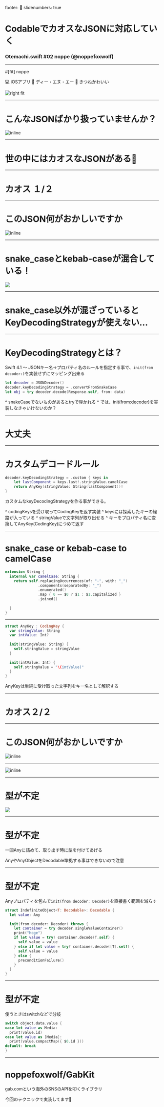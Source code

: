 footer: 🦊
slidenumbers: true

# CodableでカオスなJSONに対応していく

### Otemachi.swift \#02 noppe (@noppefoxwolf)

---

#[fit] noppe

💻 iOSアプリ
🏢 ディー・エヌ・エー
🦊 きつねかわいい

![right fit](profile.png)

---

# こんなJSONばかり扱っていませんか？

![inline](normal_json.png)

---

# 世の中にはカオスなJSONがある🤯

---

# カオス １/２

---

# このJSON何がおかしいですか

![inline](snake_and_kebab_json.png)

---

# snake_caseとkebab-caseが混合している！ 

![](snake_and_kebab_json.png)

---

# snake_case以外が混ざっているとKeyDecodingStrategyが使えない…

---

# KeyDecodingStrategyとは？

Swift 4.1 〜
JSONキー名->プロパティ名のルールを指定する事で、`init(from decoder:)`を実装せずにマッピング出来る

```swift
let decoder = JSONDecoder()
decoder.keyDecodingStrategy = .convertFromSnakeCase
let obj = try decoder.decode(Response.self, from: data)
```

^ snakeCaseでないものがあるとtryで弾かれる
^ では、init(from:decoder)を実装しなきゃいけないのか？

---

# 大丈夫

---

# カスタムデコードルール

```swift
decoder.keyDecodingStrategy = .custom { keys in
    let lastComponent = keys.last!.stringValue.camelCase
    return AnyKey(stringValue: String(lastComponent))!
}
```

カスタムなkeyDecodingStrategyを作る事ができる。

^ codingKeysを受け取ってCodingKeyを返す実装
^ keysには探索したキーの経路が入っている
^ stringValueで文字列が取り出せる
^ キーをプロパティ名に変換してAnyKey(CodingKey)につめて返す

---

# snake_case or kebab-case to camelCase

```swift
extension String {
  internal var camelCase: String {
    return self.replacingOccurrences(of: "-", with: "_")
               .components(separatedBy: "_")
               .enumerated()
               .map { 0 == $0 ? $1 : $1.capitalized }
               .joined()
    
  }
}
```

---

```swift
struct AnyKey : CodingKey {
  var stringValue: String
  var intValue: Int?
  
  init(stringValue: String) {
    self.stringValue = stringValue
  }
  
  init(intValue: Int) {
    self.stringValue = "\(intValue)"
  }
}
```

AnyKeyは単純に受け取った文字列をキー名として解釈する

---

# カオス２/２

---

# このJSON何がおかしいですか

![inline](any_json_1.png)

---

![inline](any_json_2.png)

---

# 型が不定

![](any_json_2.png)

---

# 型が不定

一回Anyに詰めて、取り出す時に型を付けてあげる

AnyやAnyObjectをDecodable準拠する事はできないので注意

---

# 型が不定

Anyプロパティを包んで`init(from decoder: Decoder)`を直接書く範囲を減らす

```swift
struct IndefiniteObject<T: Decodable>: Decodable {
  let value: Any
  
  init(from decoder: Decoder) throws {
    let container = try decoder.singleValueContainer()
    print("hoge")
    if let value = try? container.decode(T.self) {
      self.value = value
    } else if let value = try? container.decode([T].self) {
      self.value = value
    } else {
      preconditionFailure()
    }
  }
}
```

---

# 型が不定

使うときはswitchなどで分岐

```swift
switch object.data.value {
case let value as Media:
  print(value.id)
case let value as [Media]:
  print(value.compactMap({ $0.id }))
default: break
}
```

---

# noppefoxwolf/GabKit

gab.comという海外のSNSのAPIを叩くライブラリ

今回のテクニックで実装してます🤯